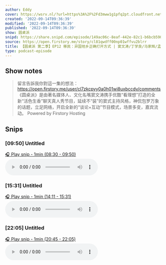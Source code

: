 ```yaml
---
author: Eddy
cover: https://wsrv.nl/?url=https%3A%2F%2Fd3mww1g1pfq2pt.cloudfront.net%2FAvatar%2Fcl7zkcpvy0a0h01wi8uxbccdv%2F1666234585141.jpg&w=200&h=200
created: '2022-09-14T09:36:39'
modified: '2022-09-14T09:36:39'
published: '2022-09-14T09:36:39'
show: 圆桌派
snipd: https://share.snipd.com/episode/149ac06c-8eaf-442e-82c1-b6bcb590e7e2
source: https://open.firstory.me/story/cl81qwdff00np01wffvu2blrr
title: 【圆桌派 第二季】EP12 移民：异国他乡正确打开方式 | 窦文涛/丁学良/马家辉/孟广美 | 优酷纪实 YOUKU DOCUMENTARY
type: podcast-episode
---
```



## Show notes
> 留言告訴我你對這一集的想法：  https://open.firstory.me/user/cl7zkcpvy0a0h01wi8uxbccdv/comments   《圆桌派》是由著名媒体人、文化名嘴窦文涛携手优酷“看理想”打造的全新“活色生香”聊天真人秀节目，延续不“装”的窦式主持风格，神侃包罗万象的话题，立足网络，开启全新的“谈论+互动”节目模式，场景多变，嘉宾流动。
> Powered by  Firstory Hosting

## Snips
### [09:50] Untitled
[🎧 Play snip - 1min️ (08:30 - 09:50)](https://share.snipd.com/snip/68f2cea1-bcaa-4481-9dc3-09e481e8ab91)
<audio controls> <source src="https://backend.endpoints.firstory-709db.cloud.goog/play.mp3?url=https%3A%2F%2Fd3mww1g1pfq2pt.cloudfront.net%2FRecord%2Fcl7zkcpvy0a0h01wi8uxbccdv%2Fcl81qwdff00nq01wf9c9xdnav.mp3%3Fv%3D1663167655886#t=08:30,09:50"> </audio>
### [15:31] Untitled
[🎧 Play snip - 1min️ (14:11 - 15:31)](https://share.snipd.com/snip/ec6397da-48e3-4cd9-82d7-608031e87824)
<audio controls> <source src="https://backend.endpoints.firstory-709db.cloud.goog/play.mp3?url=https%3A%2F%2Fd3mww1g1pfq2pt.cloudfront.net%2FRecord%2Fcl7zkcpvy0a0h01wi8uxbccdv%2Fcl81qwdff00nq01wf9c9xdnav.mp3%3Fv%3D1663167655886#t=14:11,15:31"> </audio>
### [22:05] Untitled
[🎧 Play snip - 1min️ (20:45 - 22:05)](https://share.snipd.com/snip/ce0ecbc3-f16d-4846-8cd3-24902722f605)
<audio controls> <source src="https://backend.endpoints.firstory-709db.cloud.goog/play.mp3?url=https%3A%2F%2Fd3mww1g1pfq2pt.cloudfront.net%2FRecord%2Fcl7zkcpvy0a0h01wi8uxbccdv%2Fcl81qwdff00nq01wf9c9xdnav.mp3%3Fv%3D1663167655886#t=20:45,22:05"> </audio>

